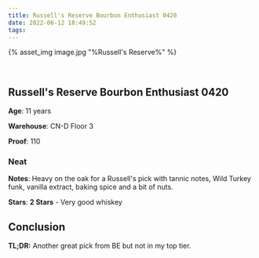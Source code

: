 ```yaml
---
title: Russell's Reserve Bourbon Enthusiast 0420
date: 2022-06-12 18:49:52
tags:
---
```




{% asset_img image.jpg "%Russell's Reserve%" %}

&nbsp;

## Russell's Reserve Bourbon Enthusiast 0420

**Age**: 11 years

**Warehouse**: CN-D Floor 3

**Proof**: 110

### Neat

**Notes**: Heavy on the oak for a Russell's pick with tannic notes, Wild Turkey funk, vanilla extract, baking spice and a bit of nuts.

**Stars**: **2 Stars** - Very good whiskey

## Conclusion



**TL;DR:** Another great pick from BE but not in my top tier.